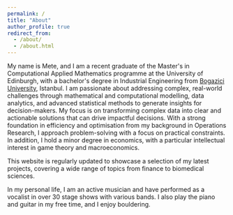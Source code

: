 ```yaml
---
permalink: /
title: "About"
author_profile: true
redirect_from: 
  - /about/
  - /about.html
---
```

My name is Mete, and I am a recent graduate of the Master's in Computational Applied Mathematics programme at the University of Edinburgh, with a bachelor's degree in Industrial Engineering from [Bogazici University](https://en.wikipedia.org/wiki/Boğaziçi_University), Istanbul. I am passionate about addressing complex, real-world challenges through mathematical and computational modelling, data analytics, and advanced statistical methods to generate insights for decision-makers. My focus is on transforming complex data into clear and actionable solutions that can drive impactful decisions. With a strong foundation in efficiency and optimisation from my background in Operations Research, I approach problem-solving with a focus on practical constraints. In addition, I hold a minor degree in economics, with a particular intellectual interest in game theory and macroeconomics.

This website is regularly updated to showcase a selection of my latest projects, covering a wide range of topics from finance to biomedical sciences.

In my personal life, I am an active musician and have performed as a vocalist in over 30 stage shows with various bands. I also play the piano and guitar in my free time, and I enjoy bouldering. 